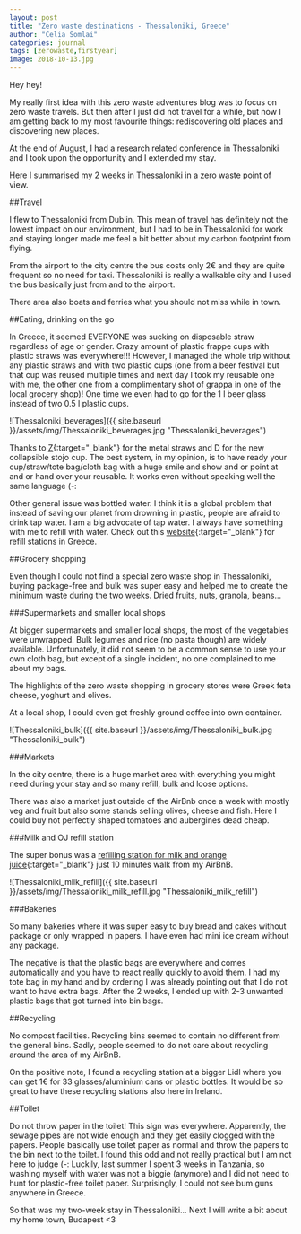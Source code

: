 ```yaml
---
layout: post
title: "Zero waste destinations - Thessaloniki, Greece"
author: "Celia Somlai"
categories: journal
tags: [zerowaste,firstyear]
image: 2018-10-13.jpg
---
```


Hey hey!

My really first idea with this zero waste adventures blog was to focus on zero waste travels.
But then after I just did not travel for a while, but now I am getting back to my most favourite things: rediscovering old places and discovering new places.

At the end of August, I had a research related conference in Thessaloniki and I took upon the opportunity and I extended my stay.

Here I summarised my 2 weeks in Thessaloniki in a zero waste point of view.

##Travel

I flew to Thessaloniki from Dublin.
This mean of travel has definitely not the lowest impact on our environment, but I had to be in Thessaloniki for work and staying longer made me feel a bit better about my carbon footprint from flying.
 
From the airport to the city centre the bus costs only 2€ and they are quite frequent so no need for taxi. 
Thessaloniki is really a walkable city and I used the bus basically just from and to the airport.

There area also boats and ferries what you should not miss while in town.

##Eating, drinking on the go 

In Greece, it seemed EVERYONE was sucking on disposable straw regardless of age or gender.
Crazy amount of plastic frappe cups with plastic straws was everywhere!!!
However, I managed the whole trip without any plastic straws and with two plastic cups (one from a beer festival but that cup was reused multiple times and next day I took my reusable one with me, the other one from a complimentary shot of grappa in one of the local grocery shop)!
One time we even had to go for the 1 l beer glass instead of two 0.5 l plastic cups.

![Thessaloniki_beverages]({{ site.baseurl }}/assets/img/Thessaloniki_beverages.jpg "Thessaloniki_beverages")

Thanks to [Z](https://comingtozero.com/){:target="_blank"} for the metal straws and D for the new collapsible stojo cup.
The best system, in my opinion, is to have ready your cup/straw/tote bag/cloth bag with a huge smile and show and or point at and or hand over your reusable.
It works even without speaking well the same language (-:

Other general issue was bottled water.
I think it is a global problem that instead of saving our planet from drowning in plastic, people are afraid to drink tap water.
I am a big advocate of tap water.
I always have something with me to refill with water.
Check out this [website](http://refillgreece.org/){:target="_blank"} for refill stations in Greece.

 
##Grocery shopping

Even though I could not find a special zero waste shop in Thessaloniki, buying package-free and bulk was super easy and helped me to create the minimum waste during the two weeks.
Dried fruits, nuts, granola, beans... 

###Supermarkets and smaller local shops

At bigger supermarkets and smaller local shops, the most of the vegetables were unwrapped.
Bulk legumes and rice (no pasta though) are widely available.
Unfortunately, it did not seem to be a common sense to use your own cloth bag, but except of a single incident, no one complained to me about my bags.

The highlights of the zero waste shopping in grocery stores were Greek feta cheese, yoghurt and olives.

At a local shop, I could even get freshly ground coffee into own container.

![Thessaloniki_bulk]({{ site.baseurl }}/assets/img/Thessaloniki_bulk.jpg "Thessaloniki_bulk")

###Markets

In the city centre, there is a huge market area with everything you might need during your stay and so many refill, bulk and loose options.

There was also a market just outside of the AirBnb once a week with mostly veg and fruit but also some stands selling olives, cheese and fish.
Here I could buy not perfectly shaped tomatoes and aubergines dead cheap.

###Milk and OJ refill station

The super bonus was a [refilling station for milk and orange juice](http://thesgala.gr/){:target="_blank"} just 10 minutes walk from my AirBnB.

![Thessaloniki_milk_refill]({{ site.baseurl }}/assets/img/Thessaloniki_milk_refill.jpg "Thessaloniki_milk_refill")


###Bakeries

So many bakeries where it was super easy to buy bread and cakes without package or only wrapped in papers.
I have even had mini ice cream without any package.


The negative is that the plastic bags are everywhere and comes automatically and you have to react really quickly to avoid them.
I had my tote bag in my hand and by ordering I was already pointing out that I do not want to have extra bags.
After the 2 weeks, I ended up with 2-3 unwanted plastic bags that got turned into bin bags.

##Recycling

No compost facilities.
Recycling bins seemed to contain no different from the general bins.
Sadly, people seemed to do not care about recycling around the area of my AirBnB.

On the positive note, I found a recycling station at a bigger Lidl where you can get 1€ for 33 glasses/aluminium cans or plastic bottles.
It would be so great to have these recycling stations also here in Ireland.


##Toilet

Do not throw paper in the toilet! This sign was everywhere. Apparently, the sewage pipes are not wide enough and they get easily clogged with the papers.
People basically use toilet paper as normal and throw the papers to the bin next to the toilet.
I found this odd and not really practical but I am not here to judge (-:
Luckily, last summer I spent 3 weeks in Tanzania, so washing myself with water was not a biggie (anymore) and I did not need to hunt for plastic-free toilet paper.
Surprisingly, I could not see bum guns anywhere in Greece.


So that was my two-week stay in Thessaloniki... Next I will write a bit about my home town, Budapest <3








